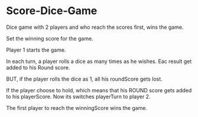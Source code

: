 # Score-Dice-Game
Dice game with 2 players and who reach the scores first, wins the game.

Set the winning score for the game.

Player 1 starts the game.

In each turn, a player rolls a dice as many times as he wishes. Eac result get added to his Round score.

BUT, if the player rolls the dice as 1, all his roundScore gets lost.

If the player choose to hold, which means that his ROUND score gets added to his playerScore. Now its switches playerTurn to player 2.

The first player to reach the winningScore wins the game.

